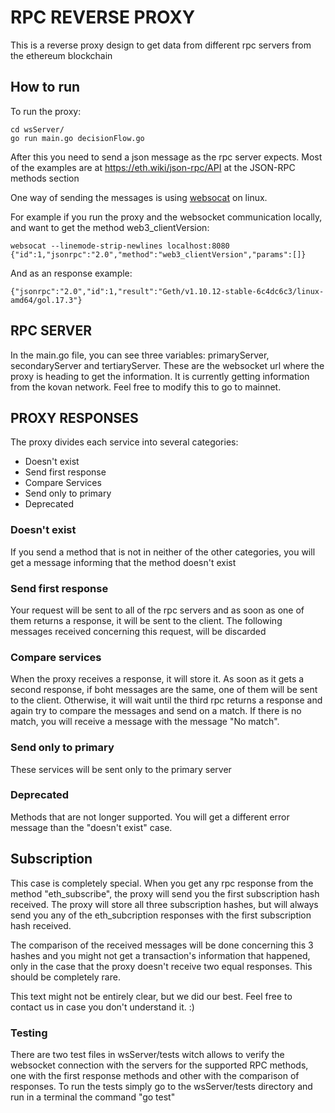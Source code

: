 # RPC REVERSE PROXY

This is a reverse proxy design to get data from different rpc servers from the ethereum blockchain

## How to run

To run the proxy:

```
cd wsServer/
go run main.go decisionFlow.go
```

After this you need to send a json message as the rpc server expects. Most of the examples are at https://eth.wiki/json-rpc/API at the JSON-RPC methods section

One way of sending the messages is using [websocat](https://github.com/vi/websocat) on linux.

For example if you run the proxy and the websocket communication locally, and want to get the method web3_clientVersion:

```
websocat --linemode-strip-newlines localhost:8080
{"id":1,"jsonrpc":"2.0","method":"web3_clientVersion","params":[]}
```

And as an response example:
```
{"jsonrpc":"2.0","id":1,"result":"Geth/v1.10.12-stable-6c4dc6c3/linux-amd64/gol.17.3"}
```

## RPC SERVER
In the main.go file, you can see three variables: primaryServer, secondaryServer and tertiaryServer. These are the websocket url where the proxy is heading to get the information. It is currently getting information from the kovan network. Feel free to modify this to go to mainnet.

## PROXY RESPONSES
The proxy divides each service into several categories:
 - Doesn't exist
 - Send first response
 - Compare Services
 - Send only to primary
 - Deprecated

### Doesn't exist
If you send a method that is not in neither of the other categories, you will get a message informing that the method doesn't exist

### Send first response
Your request will be sent to all of the rpc servers and as soon as one of them returns a response, it will be sent to the client. The following messages received concerning this request, will be discarded

### Compare services
When the proxy receives a response, it will store it. As soon as it gets a second response, if boht messages are the same, one of them will be sent to the client. Otherwise, it will wait until the third rpc returns a response and again try to compare the messages and send on a match. If there is no match, you will receive a message with the message "No match".

### Send only to primary
These services will be sent only to the primary server

### Deprecated
Methods that are not longer supported. You will get a different error message than the "doesn't exist" case.

## Subscription
This case is completely special. When you get any rpc response from the method "eth_subscribe", the proxy will send you the first subscription hash received. The proxy will store all three subscription hashes, but will always send you any of the eth_subcription responses with the first subscription hash received. 

The comparison of the received messages will be done concerning this 3 hashes and you might not get a transaction's information that happened, only in the case that the proxy doesn't receive two equal responses. This should be completely rare. 

This text might not be entirely clear, but we did our best. Feel free to contact us in case you don't understand it. :)

### Testing

There are two test files in wsServer/tests witch allows to verify the websocket connection with the servers for the supported RPC methods, one with the first response methods and other with the comparison of responses. 
To run the tests simply go to the wsServer/tests directory and run in a terminal the command "go test" 

